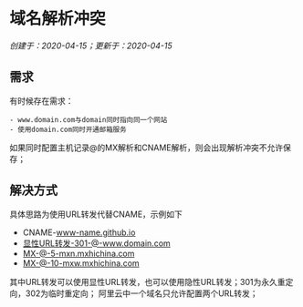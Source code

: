 # 域名解析冲突

*创建于：2020-04-15；更新于：2020-04-15*

## 需求

有时候存在需求：

    - www.domain.com与domain同时指向同一个网站
    - 使用domain.com同时开通邮箱服务
    
如果同时配置主机记录@的MX解析和CNAME解析，则会出现解析冲突不允许保存；

## 解决方式

具体思路为使用URL转发代替CNAME，示例如下

- CNAME-www-name.github.io
- 显性URL转发-301-@-www.domain.com
- MX-@-5-mxn.mxhichina.com
- MX-@-10-mxw.mxhichina.com

其中URL转发可以使用显性URL转发，也可以使用隐性URL转发；301为永久重定向，302为临时重定向；
阿里云中一个域名只允许配置两个URL转发；